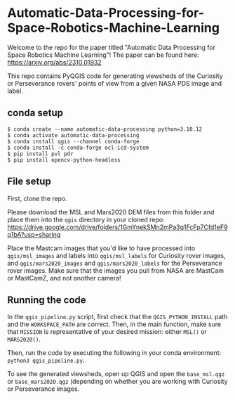# Automatic-Data-Processing-for-Space-Robotics-Machine-Learning

Welcome to the repo for the paper titled "Automatic Data Processing for Space Robotics Machine Learning"! The paper can be found here: https://arxiv.org/abs/2310.01932

This repo contains PyQGIS code for generating viewsheds of the Curiosity or Perseverance rovers' points of view from a given NASA PDS image and label.

## conda setup
```
$ conda create --name automatic-data-processing python=3.10.12
$ conda activate automatic-data-processing
$ conda install qgis --channel conda-forge
$ conda install -c conda-forge ocl-icd-system
$ pip install pvl pdr
$ pip install opencv-python-headless
```

## File setup
First, clone the repo.

Please download the MSL and Mars2020 DEM files from this folder and place them into the `qgis` directory in your cloned repo: https://drive.google.com/drive/folders/1GmYnekSMn2mPa3q1FcFp7Cfd1eF9q1bA?usp=sharing

Place the Mastcam images that you'd like to have processed into `qgis/msl_images` and labels into `qgis/msl_labels` for Curiosity rover images, and `qgis/mars2020_images` and `qgis/mars2020_labels` for the Perseverance rover images. Make sure that the images you pull from NASA are MastCam or MastCamZ, and not another camera!

## Running the code
In the `qgis_pipeline.py` script, first check that the `QGIS_PYTHON_INSTALL` path and the `WORKSPACE_PATH` are correct. Then, in the main function, make sure that `MISSION` is representative of your desired mission: either `MSL()` or `MARS2020()`.

Then, run the code by executing the following in your conda environment: `python3 qgis_pipeline.py`.

To see the generated viewsheds, open up QGIS and open the `base_msl.qgz` or `base_mars2020.qgz` (depending on whether you are working with Curiosity or Perseverance images.

